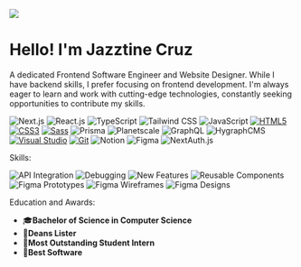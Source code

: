 ![](https://komarev.com/ghpvc/?username=jazztinecruz&label=VISITORS)


# Hello! I'm Jazztine Cruz

A dedicated Frontend Software Engineer and Website Designer. While I have backend skills, I prefer focusing on frontend development. I'm always eager to learn and work with cutting-edge technologies, constantly seeking opportunities to contribute my skills.

   ![Next.js](https://img.shields.io/badge/Next.js-000000?style=for-the-badge&logo=next.js&logoColor=white)
   ![React.js](https://img.shields.io/badge/React.js-61DAFB?style=for-the-badge&logo=react&logoColor=white)
   ![TypeScript](https://img.shields.io/badge/TypeScript-3178C6?style=for-the-badge&logo=typescript&logoColor=white)
   ![Tailwind CSS](https://img.shields.io/badge/Tailwind_CSS-38B2AC?style=for-the-badge&logo=tailwind-css&logoColor=white)
   ![JavaScript](https://img.shields.io/badge/JavaScript-F7DF1E?style=for-the-badge&logo=javascript&logoColor=black)
   [![HTML5](https://img.shields.io/badge/HTML5-E34F26?style=for-the-badge&logo=html5&logoColor=white)](https://developer.mozilla.org/en-US/docs/Web/Guide/HTML/HTML5)
   [![CSS3](https://img.shields.io/badge/CSS3-1572B6?style=for-the-badge&logo=css3&logoColor=white)](https://developer.mozilla.org/en-US/docs/Web/CSS)
   [![Sass](https://img.shields.io/badge/Sass-CC6699?style=for-the-badge&logo=sass&logoColor=white)](https://sass-lang.com/)
   ![Prisma](https://img.shields.io/badge/Prisma-2D3748?style=for-the-badge&logo=prisma&logoColor=white)
   ![Planetscale](https://img.shields.io/badge/PlanetScale-2D3748?style=for-the-badge&logo=planetscale&logoColor=white)
   ![GraphQL](https://img.shields.io/badge/GraphQL-E10098?style=for-the-badge&logo=graphql&logoColor=white)
   ![HygraphCMS](https://img.shields.io/badge/Hygraph-2D3748?style=for-the-badge&logo=hygraph&logoColor=white)
   [![Visual Studio](https://img.shields.io/badge/Visual_Studio-5C2D91?style=for-the-badge&logo=visual-studio&logoColor=white)](https://visualstudio.microsoft.com/)
   [![Git](https://img.shields.io/badge/Git-F05032?style=for-the-badge&logo=git&logoColor=white)](https://git-scm.com/)
   ![Notion](https://img.shields.io/badge/Notion-000000?style=for-the-badge&logo=notion&logoColor=white)
   ![Figma](https://img.shields.io/badge/Figma-F24E1E?style=for-the-badge&logo=figma&logoColor=white)
   ![NextAuth.js](https://img.shields.io/badge/NextAuth.js-000000?style=for-the-badge&logo=next-auth&logoColor=white)

Skills:

  ![API Integration](https://img.shields.io/badge/API_Integration-ffffff?style=for-the-badge&labelColor=black&color=white)
  ![Debugging](https://img.shields.io/badge/Debugging-ffffff?style=for-the-badge&labelColor=black&color=white)
  ![New Features](https://img.shields.io/badge/New_Features-ffffff?style=for-the-badge&labelColor=black&color=white)
  ![Reusable Components](https://img.shields.io/badge/Reusable_Components-ffffff?style=for-the-badge&labelColor=black&color=white)
  ![Figma Prototypes](https://img.shields.io/badge/Figma_Prototypes-ffffff?style=for-the-badge&labelColor=black&color=white)
  ![Figma Wireframes](https://img.shields.io/badge/Figma_Wireframes-ffffff?style=for-the-badge&labelColor=black&color=white)
  ![Figma Designs](https://img.shields.io/badge/Figma_Designs-ffffff?style=for-the-badge&labelColor=black&color=white)

Education and Awards:
- 🎓**Bachelor of Science in Computer Science**
- 🏅**Deans Lister**
- 🏅**Most Outstanding Student Intern**
- 🏅**Best Software**
